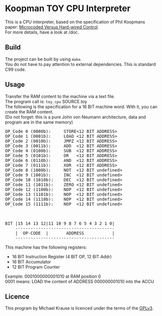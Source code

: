 # Koopman TOY CPU Interpreter 

This is a CPU interpreter, based on the specification of Phil Koopmans paper: [Microcoded Versus Hard-wired Control](https://users.ece.cmu.edu/~koopman/misc/byte87a.pdf).<br>
For more details, have a look at /doc.

##  Build

The project can be built by using `make`.<br>
You do not have to pay attention to external dependencies. This is standard C99 code.

## Usage 

Transfer the RAM content to the machine via a text file.<br>
The program call is: `toy_cpu` SOURCE.toy<br>
The following is the specification for a 16 BIT machine word. With it, you can create the RAM content.<br>
(Do not forget: this is a pure John von Neumann architecture, data and program are in the same memory)<br>


<pre>
OP_Code 0 (0000b):	   STORE<12 BIT ADDRESS>
OP_Code 1 (0001b):	   LOAD	<12 BIT ADDRESS>
OP_Code 2 (0010b):	   JMPZ	<12 BIT ADDRESS>
OP_Code 3 (0011b):	   ADD	<12 BIT ADDRESS>
OP_Code 4 (0100b):	   SUB	<12 BIT ADDRESS>
OP_Code 5 (0101b):	   OR	<12 BIT ADDRESS>
OP_Code 6 (0110b):	   AND	<12 BIT ADDRESS>
OP_Code 7 (0111b):	   XOR	<12 BIT ADDRESS>
OP_Code 8 (1000b):	   NOT	<12 BIT undefined>
OP_Code 9 (1001b):	   INC	<12 BIT undefined>
OP_Code 10 (1010b):	   DEC	<12 BIT undefined>
OP_Code 11 (1011b):	   ZERO	<12 BIT undefined>
OP_Code 12 (1100b):	   NOP	<12 BIT undefined>
OP_Code 13 (1101b):	   NOP	<12 BIT undefined>
OP_Code 14 (1110b):	   NOP	<12 BIT undefined>
OP_Code 15 (1111b):	   NOP	<12 BIT undefined>



BIT |15 14 13 12|11 10 9 8 7 6 5 4 3 2 1 0|
	---------------------------------------
	|  OP-CODE  |		ADDRESS	          |
	---------------------------------------
</pre>

This machine has the following registers:

* 16 BIT Instruction Register (4 BIT OP, 12 BIT Addr)
* 16 BIT Accumulator
* 12 BIT Program Counter

Example: 0001000000001010 at RAM position 0 <br>
0001 means: LOAD the content of ADDRESS 000000001010 into the ACCU


## Licence

This program by Michael Krause is licenced under the terms of the [GPLv3](https://www.gnu.org/licenses/gpl-3.0.de.html).

